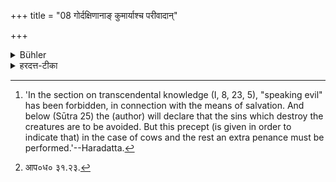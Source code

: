 +++
title = "08 गोर्दक्षिणानाङ् कुमार्याश्च परीवादान्"

+++

<details><summary>Bühler</summary>

8. He shall not mention the blemishes of a cow, of sacrificial presents, or of a girl. [^3] 


[^3]:  'In the section on transcendental knowledge (I, 8, 23, 5), "speaking evil" has been forbidden, in connection with the means of salvation. And below (Sūtra 25) the (author) will declare that the sins which destroy the creatures are to be avoided. But this precept (is given in order to indicate that) in the case of cows and the rest an extra penance must be performed.'--Haradatta.
</details>

<details><summary>हरदत्त-टीका</summary>

## सूत्रम्
गोर्दक्षिणानां कुमार्याश्च परीवादान्वर्जयेत् ॥ ८ ॥  
### टिप्पनी
गोरदक्षिणाया अपि दक्षिणानामगवामपि हिरण्यादीनां कुमार्याः कन्यायाश्च दोषान् सतोऽपि न कथयेत् । अध्यात्मप्रकरणे योगाङ्गतया परीवादः प्रतिषिद्धः । अनन्तरं च वक्ष्यति[^२] 'क्रोधादींश्च भूतदाहीयान् वर्जयेदिति । इदं तु वचनं गवादिषु प्रायश्चित्तातिरेकार्थम् ॥ ८ ॥  

[^२]: आप०ध० ३१.२३.
</details>
